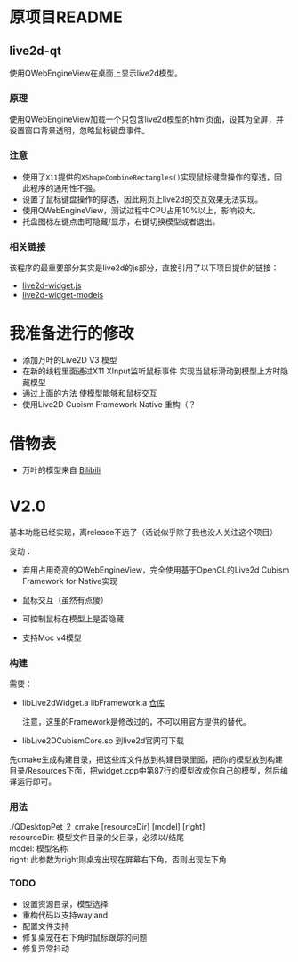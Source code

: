 # 原项目README
## live2d-qt
使用QWebEngineView在桌面上显示live2d模型。

### 原理
使用QWebEngineView加载一个只包含live2d模型的html页面，设其为全屏，并设置窗口背景透明，忽略鼠标键盘事件。

### 注意
* 使用了`X11`提供的`XShapeCombineRectangles()`实现鼠标键盘操作的穿透，因此程序的通用性不强。
* 设置了鼠标键盘操作的穿透，因此网页上live2d的交互效果无法实现。
* 使用QWebEngineView，测试过程中CPU占用10%以上，影响较大。
* 托盘图标左键点击可隐藏/显示，右键切换模型或者退出。

### 相关链接
该程序的最重要部分其实是live2d的js部分，直接引用了以下项目提供的链接：
* [live2d-widget.js](https://github.com/xiazeyu/live2d-widget.js)
* [live2d-widget-models](https://github.com/xiazeyu/live2d-widget-models)

# 我准备进行的修改
* 添加万叶的Live2D V3 模型
* 在新的线程里面通过X11 XInput监听鼠标事件 实现当鼠标滑动到模型上方时隐藏模型
* 通过上面的方法 使模型能够和鼠标交互
* 使用Live2D Cubism Framework Native 重构（？

# 借物表
* 万叶的模型来自 [Bilibili](https://www.bilibili.com/video/BV1xq4y1k7QR)

# V2.0

基本功能已经实现，离release不远了（话说似乎除了我也没人关注这个项目）

变动：

- 弃用占用奇高的QWebEngineView，完全使用基于OpenGL的Live2d Cubism Framework for Native实现

- 鼠标交互（虽然有点傻）

- 可控制鼠标在模型上是否隐藏

- 支持Moc v4模型

### 构建

需要：

- libLive2dWidget.a libFramework.a [仓库](https://github.com/lsk-china/QtLive2d)

  注意，这里的Framework是修改过的，不可以用官方提供的替代。

- libLive2DCubismCore.so 到live2d官网可下载

先cmake生成构建目录，把这些库文件放到构建目录里面，把你的模型放到构建目录/Resources下面，把widget.cpp中第87行的模型改成你自己的模型，然后编译运行即可。

### 用法
./QDesktopPet_2_cmake [resourceDir] [model] [right] <br/>
resourceDir: 模型文件目录的父目录，必须以/结尾 <br/>
model: 模型名称 <br/>
right: 此参数为right则桌宠出现在屏幕右下角，否则出现左下角


### TODO

- 设置资源目录，模型选择
- 重构代码以支持wayland
- 配置文件支持
- 修复桌宠在右下角时鼠标跟踪的问题
- 修复异常抖动